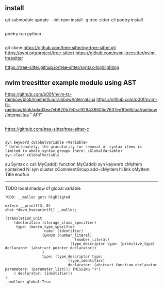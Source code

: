 #
## install
git submodule update --init
npm install -g tree-sitter-cli
poetry install

##
poetry run python .

##
git clone https://github.com/tree-sitter/py-tree-sitter.git
https://pypi.org/project/tree-sitter/
https://github.com/nvim-treesitter/nvim-treesitter


https://tree-sitter.github.io/tree-sitter/syntax-highlighting

## nvim treesitter example module using AST
https://github.com/p00f/nvim-ts-rainbow/blob/master/lua/rainbow/internal.lua
https://github.com/p00f/nvim-ts-rainbow/blob/adad3ea7eb820b7e0cc926438605e7637ee1f5e6/lua/rainbow/internal.lua " API"

##
https://github.com/tree-sitter/tree-sitter-c

##
```vim
syn keyword cGlobalVariable <Variable>
" Unfortunately, the granularity for removal of syntax items is limited to whole syntax groups (here: cGlobalVariable)
syn clear cGlobalVariable
```

au Syntax c call MyCadd()
function MyCadd()
  syn keyword cMyItem contained Ni
  syn cluster cCommentGroup add=cMyItem
  hi link cMyItem Title
endfun

-------------------------------------------------------------------------------
TODO local shadow of global variable
```
TODO: __malloc gets highligted

extern __printf(3, 0)
char *devm_kvasprintf() __malloc;

(translation_unit 
	(declaration (storage_class_specifier)
	 type: (macro_type_specifier 
				  name: (identifier)
				 (ERROR (number_literal) 
								(number_literal)
							  (type_descriptor type: (primitive_type) declarator: (abstract_pointer_declarator))
				 )
				 type: (type_descriptor type: 
							 (type_identifier) 
							 declarator: (abstract_function_declarator parameters: (parameter_list))) (MISSING ")")
	) declarator: (identifier))
)
__malloc: global:True

```
